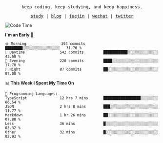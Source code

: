 <p align="center">
  <samp>
    <span>keep coding, keep studying, and keep happiness.</span>
  </samp>
</p>

<p align="center">
  <samp>
    <a href="https://github.com/ouduidui/fe-study">study</a> |
    <a href="https://deweyou.me">blog</a>  |
    <a href="https://juejin.cn/user/4309700183594366">juejin</a> |
    <a href="https://user-images.githubusercontent.com/54696834/165071004-6509e3f2-90c3-448c-9d92-3da42b0c2021.jpeg">wechat</a> |
    <a href="https://twitter.com/ouduidui">twitter</a>
  </samp>
</p>

<!--START_SECTION:waka-->
![Code Time](http://img.shields.io/badge/Code%20Time-4%2C464%20hrs%2028%20mins-blue)

**I'm an Early 🐤** 

```text
🌞 Morning                394 commits         ████████░░░░░░░░░░░░░░░░░   31.70 % 
🌆 Daytime                542 commits         ███████████░░░░░░░░░░░░░░   43.60 % 
🌃 Evening                220 commits         ████░░░░░░░░░░░░░░░░░░░░░   17.70 % 
🌙 Night                  87 commits          ██░░░░░░░░░░░░░░░░░░░░░░░   07.00 % 
```


📊 **This Week I Spent My Time On** 

```text
💬 Programming Languages: 
TypeScript               12 hrs 7 mins       █████████████████░░░░░░░░   66.54 % 
JSON                     2 hrs 8 mins        ███░░░░░░░░░░░░░░░░░░░░░░   11.77 % 
Markdown                 1 hr 26 mins        ██░░░░░░░░░░░░░░░░░░░░░░░   07.88 % 
Less                     36 mins             █░░░░░░░░░░░░░░░░░░░░░░░░   03.32 % 
Other                    32 mins             █░░░░░░░░░░░░░░░░░░░░░░░░   02.93 % 
```


<!--END_SECTION:waka-->
